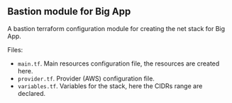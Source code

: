 ## Bastion module for Big App

A bastion terraform configuration module for creating the net stack for Big App.

Files:

* `main.tf`. Main resources configuration file, the resources are created here.
* `provider.tf`. Provider (AWS) configuration file.
* `variables.tf`. Variables for the stack, here the CIDRs range are declared.
